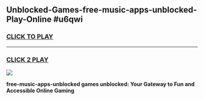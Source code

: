 
## Unblocked-Games-free-music-apps-unblocked-Play-Online #u6qwi
<h3>
<a href="https://news.freeplayer.one?title=free-music-apps-unblocked&ref=3">CLICK TO PLAY</a></h3>
<hr>

<h3>
<a href="https://news.freeplayer.one?title=free-music-apps-unblocked&ref=3">CLICK 2 PLAY</a>
  
</h3>

<a href="https://news.freeplayer.one?title=free-music-apps-unblocked&ref=3"><img src="https://clearcache.store/games.png"></a>


**free-music-apps-unblocked games unblocked: Your Gateway to Fun and Accessible Online Gaming**
